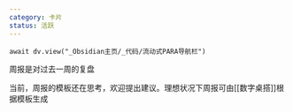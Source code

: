```yaml
---
category: 卡片
status: 活跃
---
```

```dataviewjs
await dv.view("_Obsidian主页/_代码/流动式PARA导航栏")
```

周报是对过去一周的复盘

当前，周报的模板还在思考，欢迎提出建议。理想状况下周报可由[[数字桌搭]]根据模板生成
